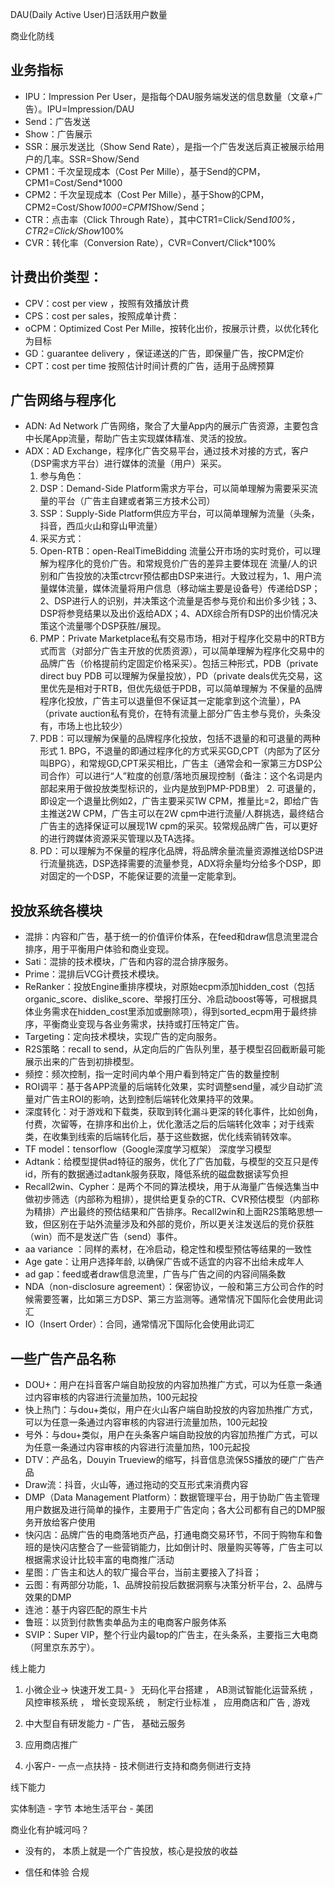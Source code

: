 DAU(Daily Active User)日活跃用户数量

商业化防线
 
## 业务指标

- IPU：Impression Per User，是指每个DAU服务端发送的信息数量（文章+广告）。IPU=Impression/DAU
- Send：广告发送
- Show：广告展示
- SSR：展示发送比（Show Send Rate），是指一个广告发送后真正被展示给用户的几率。SSR=Show/Send
- CPM1：千次呈现成本（Cost Per Mille），基于Send的CPM，CPM1=Cost/Send*1000
- CPM2：千次呈现成本（Cost Per Mille），基于Show的CPM，CPM2=Cost/Show*1000=CPM1*Show/Send；
- CTR：点击率（Click Through Rate），其中CTR1=Click/Send*100%，CTR2=Click/Show*100%
- CVR：转化率（Conversion Rate），CVR=Convert/Click*100%

## 计费出价类型：

- CPV：cost  per view ，按照有效播放计费
- CPS：cost per sales，按照成单计费：
- oCPM：Optimized Cost Per Mille，按转化出价，按展示计费，以优化转化为目标
- GD：guarantee delivery ，保证递送的广告，即保量广告，按CPM定价
- CPT：cost per time 按照估计时间计费的广告，适用于品牌预算

## 广告网络与程序化

- ADN: Ad Network 广告网络，聚合了大量App内的展示广告资源，主要包含中长尾App流量，帮助广告主实现媒体精准、灵活的投放。
- ADX：AD Exchange，程序化广告交易平台，通过技术对接的方式，客户（DSP需求方平台）进行媒体的流量（用户）采买。
  1. 参与角色：
    1. DSP：Demand-Side Platform需求方平台，可以简单理解为需要采买流量的平台（广告主自建或者第三方技术公司）
    2. SSP：Supply-Side Platform供应方平台，可以简单理解为流量（头条，抖音，西瓜火山和穿山甲流量）
  2. 采买方式：
    1. Open-RTB：open-RealTimeBidding 流量公开市场的实时竞价，可以理解为程序化的竞价广告。和常规竞价广告的差异主要体现在 流量/人的识别和广告投放的决策ctrcvr预估都由DSP来进行。大致过程为，1、用户流量媒体流量，媒体流量将用户信息（移动端主要是设备号）传递给DSP；2、DSP进行人的识别，并决策这个流量是否参与竞价和出价多少钱；3、DSP将参竞结果以及出价返给ADX；4、ADX综合所有DSP的出价情况决策这个流量哪个DSP获胜/展现。
    2. PMP：Private Marketplace私有交易市场，相对于程序化交易中的RTB方式而言（对部分广告主开放的优质资源），可以简单理解为程序化交易中的品牌广告（价格提前约定固定价格采买）。包括三种形式，PDB（private direct buy PDB 可以理解为保量投放），PD（private deals优先交易，这里优先是相对于RTB，但优先级低于PDB，可以简单理解为 不保量的品牌程序化投放，广告主可以退量但不保证其一定能拿到这个流量），PA（private auction私有竞价，在特有流量上部分广告主参与竞价，头条没有，市场上也比较少）
    3. PDB：可以理解为保量的品牌程序化投放，包括不退量的和可退量的两种形式
      1. BPG，不退量的即通过程序化的方式采买GD,CPT（内部为了区分叫BPG），和常规GD,CPT采买相比，广告主（通常会和一家第三方DSP公司合作）可以进行“人”粒度的创意/落地页展现控制（备注：这个名词是内部起来用于做投放类型标识的，业内是放到PMP-PDB里）
      2. 可退量的，即设定一个退量比例如2，广告主要采买1W CPM，推量比=2，即给广告主推送2W CPM，广告主可以在2W cpm中进行流量/人群挑选，最终结合广告主的选择保证可以展现1W cpm的采买。较常规品牌广告，可以更好的进行跨媒体资源采买管理以及TA选择。
    4. PD：可以理解为不保量的程序化品牌，将品牌余量流量资源推送给DSP进行流量挑选，DSP选择需要的流量参竞，ADX将余量均分给多个DSP，即对固定的一个DSP，不能保证要的流量一定能拿到。

## 投放系统各模块

- 混排：内容和广告，基于统一的价值评价体系，在feed和draw信息流里混合排序，用于平衡用户体验和商业变现。
- Sati：混排的技术模块，广告和内容的混合排序服务。
- Prime：混排后VCG计费技术模块。
- ReRanker：投放Engine重排序模块，对原始ecpm添加hidden_cost（包括organic_score、dislike_score、举报打压分、冷启动boost等等，可根据具体业务需求在hidden_cost里添加或删除项），得到sorted_ecpm用于最终排序，平衡商业变现与各业务需求，扶持或打压特定广告。
- Targeting：定向技术模块，实现广告的定向服务。
- R2S策略：recall  to send，从定向后的广告队列里，基于模型召回截断最可能展示出来的广告到初排模型。
- 频控：频次控制，指一定时间内单个用户看到特定广告的数量控制
- ROI调平：基于各APP流量的后端转化效果，实时调整send量，减少自动扩流量对广告主ROI的影响，达到控制后端转化效果持平的效果。
- 深度转化：对于游戏和下载类，获取到转化漏斗更深的转化事件，比如创角，付费，次留等，在排序和出价上，优化激活之后的后端转化效率；对于线索类，在收集到线索的后端转化后，基于这些数据，优化线索销转效率。
- TF model：tensorflow（Google深度学习框架） 深度学习模型
- Adtank：给模型提供ad特征的服务，优化了广告加载，与模型的交互只是传id，所有的数据通过adtank服务获取，降低系统的磁盘数据读写负担
- Recall2win、Cypher：是两个不同的算法模块，用于从海量广告候选集当中做初步筛选（内部称为粗排），提供给更复杂的CTR、CVR预估模型（内部称为精排）产出最终的预估结果和广告排序。Recall2win和上面R2S策略思想一致，但区别在于站外流量涉及和外部的竞价，所以更关注发送后的竞价获胜（win）而不是发送广告（send）事件。
- aa variance ：同样的素材，在冷启动，稳定性和模型预估等结果的一致性
- Age gate：让用户选择年龄, 以确保广告或不适宜的内容不出给未成年人
- ad gap：feed或者draw信息流里，广告与广告之间的内容间隔条数
- NDA（non-disclosure agreement）：保密协议，一般和第三方公司合作的时候需要签署，比如第三方DSP、第三方监测等。通常情况下国际化会使用此词汇
- IO（Insert Order）：合同，通常情况下国际化会使用此词汇

## 一些广告产品名称
- DOU+：用户在抖音客户端自助投放的内容加热推广方式，可以为任意一条通过内容审核的内容进行流量加热，100元起投
- 快上热门：与dou+类似，用户在火山客户端自助投放的内容加热推广方式，可以为任意一条通过内容审核的内容进行流量加热，100元起投
- 号外：与dou+类似，用户在头条客户端自助投放的内容加热推广方式，可以为任意一条通过内容审核的内容进行流量加热，100元起投
- DTV：产品名，Douyin Trueview的缩写，抖音信息流保5S播放的硬广广告产品
- Draw流：抖音，火山等，通过拖动的交互形式来消费内容
- DMP（Data Management Platform）：数据管理平台，用于协助广告主管理用户数据及进行简单的操作，主要用于广告定向；各大公司都有自己的DMP服务开放给客户使用
- 快闪店：品牌广告的电商落地页产品，打通电商交易环节，不同于购物车和鲁班的是快闪店整合了一些营销能力，比如倒计时、限量购买等等，广告主可以根据需求设计比较丰富的电商推广活动
- 星图：广告主和达人的软广撮合平台，当前主要接入了抖音；
- 云图：有两部分功能，1、品牌投前投后数据洞察与决策分析平台，2、品牌与效果的DMP
- 连池：基于内容匹配的原生卡片
- 鲁班：以货到付款售卖单品为主的电商客户服务体系
- SVIP：Super VIP，整个行业内最top的广告主，在头条系，主要指三大电商（阿里京东苏宁）。

线上能力

1. 小微企业-> 快速开发工具- 》 无码化平台搭建 ， AB测试智能化运营系统 ， 风控审核系统 ， 增长变现系统 ， 制定行业标准 ， 应用商店和广告 , 游戏
2. 中大型自有研发能力 - 广告， 基础云服务
3. 应用商店推广


4. 小客户- 一点一点扶持 - 技术侧进行支持和商务侧进行支持

线下能力

实体制造 - 字节
本地生活平台 - 美团


商业化有护城河吗？

- 没有的， 本质上就是一个广告投放，核心是投放的收益

- 信任和体验 合规